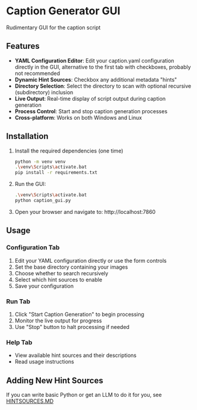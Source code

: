 # Caption Generator GUI

Rudimentary GUI for the caption script

## Features

- **YAML Configuration Editor**: Edit your caption.yaml configuration directly in the GUI, alternative to the first tab with checkboxes, probably not recommended
- **Dynamic Hint Sources**: Checkbox any additional metadata "hints"
- **Directory Selection**: Select the directory to scan with optional recursive (subdirectory) inclusion
- **Live Output**: Real-time display of script output during caption generation
- **Process Control**: Start and stop caption generation processes
- **Cross-platform**: Works on both Windows and Linux

## Installation

1. Install the required dependencies (one time)
   ```bash
   python -m venv venv
   .\venv\Scripts\activate.bat
   pip install -r requirements.txt
   ```

2. Run the GUI:
   ```bash
   .\venv\Scripts\activate.bat
   python caption_gui.py
   ```

3. Open your browser and navigate to: http://localhost:7860

## Usage

### Configuration Tab
1. Edit your YAML configuration directly or use the form controls
2. Set the base directory containing your images
3. Choose whether to search recursively
4. Select which hint sources to enable
5. Save your configuration

### Run Tab
1. Click "Start Caption Generation" to begin processing
2. Monitor the live output for progress
3. Use "Stop" button to halt processing if needed

### Help Tab
- View available hint sources and their descriptions
- Read usage instructions

## Adding New Hint Sources

If you can write basic Python or get an LLM to do it for you, see [HINTSOURCES.MD](HINTSOURCES.md)

